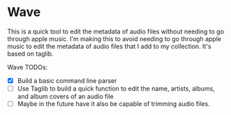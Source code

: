 # Wave

This is a quick tool to edit the metadata of audio files without needing to go through apple music. I'm making this to avoid needing to go through apple music to edit the metadata of audio files that I add to my collection. It's based on taglib.

Wave TODOs:
- [x] Build a basic command line parser
- [ ] Use Taglib to build a quick function to edit the name, artists, albums, and album covers of an audio file
- [ ] Maybe in the future have it also be capable of trimming audio files.